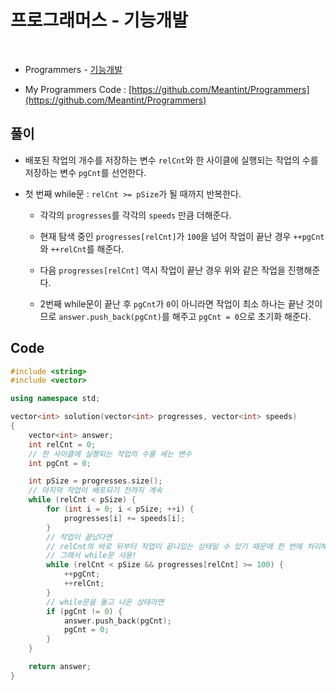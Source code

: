 # 프로그래머스 - 기능개발

&nbsp;

- Programmers - [기능개발](https://programmers.co.kr/learn/courses/30/lessons/42586)

- My Programmers Code : [https://github.com/Meantint/Programmers](https://github.com/Meantint/Programmers)

## 풀이

- 배포된 작업의 개수를 저장하는 변수 `relCnt`와 한 사이클에 실행되는 작업의 수를 저장하는 변수 `pgCnt`를 선언한다.

- 첫 번째 while문 : `relCnt >= pSize`가 될 때까지 반복한다.

  - 각각의 `progresses`를 각각의 `speeds` 만큼 더해준다.

  - 현재 탐색 중인 `progresses[relCnt]`가 `100`을 넘어 작업이 끝난 경우 `++pgCnt`와 `++relCnt`를 해준다.

  - 다음 `progresses[relCnt]` 역시 작업이 끝난 경우 위와 같은 작업을 진행해준다.

  - 2번째 while문이 끝난 후 `pgCnt`가 `0`이 아니라면 작업이 최소 하나는 끝난 것이므로 `answer.push_back(pgCnt)`를 해주고 `pgCnt = 0`으로 초기화 해준다.

## Code

```cpp
#include <string>
#include <vector>

using namespace std;

vector<int> solution(vector<int> progresses, vector<int> speeds)
{
    vector<int> answer;
    int relCnt = 0;
    // 한 사이클에 실행되는 작업의 수를 세는 변수
    int pgCnt = 0;

    int pSize = progresses.size();
    // 마지막 작업이 배포되기 전까지 계속
    while (relCnt < pSize) {
        for (int i = 0; i < pSize; ++i) {
            progresses[i] += speeds[i];
        }
        // 작업이 끝났다면
        // relCnt의 바로 뒤부터 작업이 끝나있는 상태일 수 있기 때문에 한 번에 처리해야한다.
        // 그래서 while문 사용!
        while (relCnt < pSize && progresses[relCnt] >= 100) {
            ++pgCnt;
            ++relCnt;
        }
        // while문을 돌고 나온 상태라면
        if (pgCnt != 0) {
            answer.push_back(pgCnt);
            pgCnt = 0;
        }
    }

    return answer;
}
```
